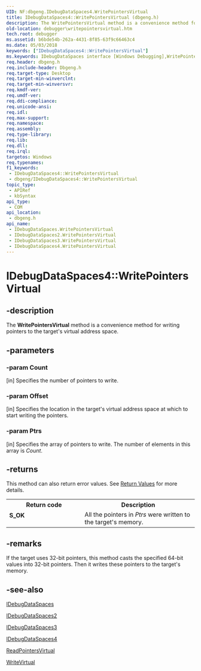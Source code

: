```yaml
---
UID: NF:dbgeng.IDebugDataSpaces4.WritePointersVirtual
title: IDebugDataSpaces4::WritePointersVirtual (dbgeng.h)
description: The WritePointersVirtual method is a convenience method for writing pointers to the target's virtual address space.
old-location: debugger\writepointersvirtual.htm
tech.root: debugger
ms.assetid: b6bde54b-262a-4431-8f85-63f9c66463c4
ms.date: 05/03/2018
keywords: ["IDebugDataSpaces4::WritePointersVirtual"]
ms.keywords: IDebugDataSpaces interface [Windows Debugging],WritePointersVirtual method, IDebugDataSpaces2 interface [Windows Debugging],WritePointersVirtual method, IDebugDataSpaces2::WritePointersVirtual, IDebugDataSpaces3 interface [Windows Debugging],WritePointersVirtual method, IDebugDataSpaces3::WritePointersVirtual, IDebugDataSpaces4 interface [Windows Debugging],WritePointersVirtual method, IDebugDataSpaces4.WritePointersVirtual, IDebugDataSpaces4::WritePointersVirtual, IDebugDataSpaces::WritePointersVirtual, IDebugDataSpaces_da1045b5-8b82-4412-8e83-58c285dccce0.xml, WritePointersVirtual, WritePointersVirtual method [Windows Debugging], WritePointersVirtual method [Windows Debugging],IDebugDataSpaces interface, WritePointersVirtual method [Windows Debugging],IDebugDataSpaces2 interface, WritePointersVirtual method [Windows Debugging],IDebugDataSpaces3 interface, WritePointersVirtual method [Windows Debugging],IDebugDataSpaces4 interface, dbgeng/IDebugDataSpaces2::WritePointersVirtual, dbgeng/IDebugDataSpaces3::WritePointersVirtual, dbgeng/IDebugDataSpaces4::WritePointersVirtual, dbgeng/IDebugDataSpaces::WritePointersVirtual, debugger.writepointersvirtual
req.header: dbgeng.h
req.include-header: Dbgeng.h
req.target-type: Desktop
req.target-min-winverclnt: 
req.target-min-winversvr: 
req.kmdf-ver: 
req.umdf-ver: 
req.ddi-compliance: 
req.unicode-ansi: 
req.idl: 
req.max-support: 
req.namespace: 
req.assembly: 
req.type-library: 
req.lib: 
req.dll: 
req.irql: 
targetos: Windows
req.typenames: 
f1_keywords:
 - IDebugDataSpaces4::WritePointersVirtual
 - dbgeng/IDebugDataSpaces4::WritePointersVirtual
topic_type:
 - APIRef
 - kbSyntax
api_type:
 - COM
api_location:
 - dbgeng.h
api_name:
 - IDebugDataSpaces.WritePointersVirtual
 - IDebugDataSpaces2.WritePointersVirtual
 - IDebugDataSpaces3.WritePointersVirtual
 - IDebugDataSpaces4.WritePointersVirtual
---
```


# IDebugDataSpaces4::WritePointersVirtual


## -description

The <b>WritePointersVirtual</b> method is a convenience method for writing pointers to the target's virtual address space.

## -parameters

### -param Count 

[in]
Specifies the number of pointers to write.

### -param Offset 

[in]
Specifies the location in the target's virtual address space at which to start writing the pointers.

### -param Ptrs 

[in]
Specifies the array of pointers to write.  The number of elements in this array is <i>Count</i>.

## -returns

This method can also return error values.  See <a href="/windows-hardware/drivers/debugger/hresult-values">Return Values</a> for more details.

<table>
<tr>
<th>Return code</th>
<th>Description</th>
</tr>
<tr>
<td width="40%">
<dl>
<dt><b>S_OK</b></dt>
</dl>
</td>
<td width="60%">
All the pointers in <i>Ptrs</i>  were written to the target's memory.

</td>
</tr>
</table>

## -remarks

If the target uses 32-bit pointers, this method casts the specified  64-bit values into 32-bit pointers.  Then it writes these pointers to the target's memory.

## -see-also

<a href="/windows-hardware/drivers/ddi/dbgeng/nn-dbgeng-idebugdataspaces">IDebugDataSpaces</a>



<a href="/windows-hardware/drivers/ddi/dbgeng/nn-dbgeng-idebugdataspaces2">IDebugDataSpaces2</a>



<a href="/windows-hardware/drivers/ddi/dbgeng/nn-dbgeng-idebugdataspaces3">IDebugDataSpaces3</a>



<a href="/windows-hardware/drivers/ddi/dbgeng/nn-dbgeng-idebugdataspaces4">IDebugDataSpaces4</a>



<a href="/windows-hardware/drivers/ddi/dbgeng/nf-dbgeng-idebugdataspaces4-readpointersvirtual">ReadPointersVirtual</a>



<a href="/windows-hardware/drivers/ddi/dbgeng/nf-dbgeng-idebugdataspaces4-writevirtual">WriteVirtual</a>